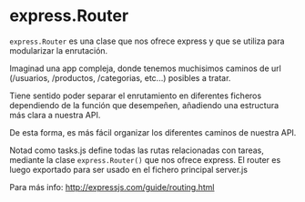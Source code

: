 # express.Router

`express.Router` es una clase que nos ofrece express y que se utiliza para modularizar la enrutación.

Imaginad una app compleja, donde tenemos muchisimos caminos de url (/usuarios, /productos, /categorias, etc...) 
posibles a tratar.

Tiene sentido poder separar el enrutamiento en diferentes ficheros dependiendo
de la función que desempeñen, añadiendo una estructura más clara a nuestra API.

De esta forma, es más fácil organizar los diferentes caminos de nuestra API.

Notad como tasks.js define todas las rutas relacionadas con tareas, mediante la clase
`express.Router()` que nos ofrece express. El router es luego exportado para ser usado en
el fichero principal server.js

Para más info: http://expressjs.com/guide/routing.html


